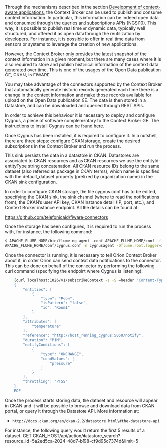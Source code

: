 Through the mechanisms described in the section
[Development of context-aware applications](/development-context-aware-applications/introduction/),
the Context Broker can be used to publish and consume context information. In
particular, this information can be indeed open data and consumed through the
queries and subscriptions APIs (NGSI10). This way, it is possible to publish
real time or dynamic data, typically well structured, and offered it as open
data through the reutilization by developers. For instance, it is possible to
offer in real time data from sensors or systems to leverage the creation of new
applications.

However, the Context Broker only provides the latest snapshot of the context
information in a given moment, but there are many cases where it is also
required to store and publish historical information of the context data
generated over time. This is one of the usages of the Open Data publication GE,
CKAN, in FIWARE.

You may take advantage of the connectors supported by the Context Broker that
automatically generate historic records generated each time there is a change in
the context information and make those records available for upload on the Open
Data publication GE. The data is then stored in a Datastore, and can be
downloaded and queried through REST APIs.

In order to achieve this behaviour it is necessary to deploy and configure
Cygnus, a piece of software complementary to the Context Broker GE. The
instructions to install Cygnus can be found
[here](https://fiware-cygnus.readthedocs.io/en/latest/index.html).

<!-- textlint-disable write-good -->

Once Cygnus has been installed, it is required to configure it. In a nutshell,
there are three steps: configure CKAN storage, create the desired subscriptions
in the Context Broker and run the process.

<!-- textlint-enable write-good -->

This sink persists the data in a datastore in CKAN. Datastores are associated to
CKAN resources and as CKAN resources we use the entityId-entityType string
concatenation. All CKAN resource IDs belong to the same dataset (also referred
as package in CKAN terms), which name is specified with the default_dataset
property (prefixed by organization name) in the CKAN sink configuration.

In order to configure CKAN storage, the file cygnus.conf has to be edited,
specifying the CKAN sink, the sink channel (where to read the notifications
from), the CKAN’s user API key, CKAN instance detail (IP, port, etc.), and
Context Broker instance endpoint. All the details can be found at:

https://github.com/telefonicaid/fiware-connectors

Once the storage has been configured, it is required to run the process with,
for instance, the following command:

```bash
$ APACHE_FLUME_HOME/bin/flume-ng agent –conf APACHE_FLUME_HOME/conf -f
APACHE_FLUME_HOME/conf/cygnus.conf -n cygnusagent -Dflume.root.logger=INFO,console
```

Once the connector is running, it is necessary to tell Orion Context Broker
about it, in order Orion can send context data notifications to the connector.
This can be done on behalf of the connector by performing the following curl
command (specifying the endpoint where Cygnus is listening):

```bash
    (curl localhost:1026/v1/subscribeContext -s -S –header 'Content-Type: application/json' –header 'Accept: application/json' -d @- | python -mjson.tool) <<EOF
    {
        "entities": [
            {
                "type": "Room",
                "isPattern": "false",
                "id": "Room1"
            }
        ],
        "attributes": [
            "temperature"
        ],
        "reference": "http://host_running_cygnus:5050/notify",
        "duration": "P1M",
        "notifyConditions": [
            {
                "type": "ONCHANGE",
                "condValues": [
                    "pressure"
                ]
            }
        ],
        "throttling": "PT5S"
    }
    EOF
```

Once the process starts storing data, the dataset and resource will appear in
CKAN and it will be possible to browse and download data from CKAN portal, or
query it through the Datastore API. More information at:

-   `http://docs.ckan.org/en/ckan-2.2/datastore.html\#the-datastore-api`

For instance, the following query would return the first 5 results of a dataset.
GET
CKAN_HOST/api/action/datastore_search?resource_id=5a2ed5ca-2024-48d7-b198-cf9d95c7374d&limit=5
